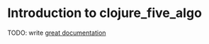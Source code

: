 # Introduction to clojure_five_algo

TODO: write [great documentation](http://jacobian.org/writing/what-to-write/)
